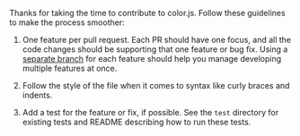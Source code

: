 Thanks for taking the time to contribute to color.js. Follow these guidelines to make the process smoother:

1. One feature per pull request. Each PR should have one focus, and all the code changes should be supporting that one feature or bug fix. Using a [separate branch](https://guides.github.com/introduction/flow/index.html) for each feature should help you manage developing multiple features at once.

2. Follow the style of the file when it comes to syntax like curly braces and indents.

3. Add a test for the feature or fix, if possible. See the `test` directory for existing tests and README describing how to run these tests.
